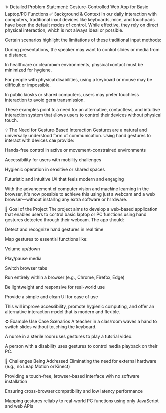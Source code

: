 ✳️ Detailed Problem Statement: Gesture-Controlled Web App for Basic Laptop/PC Functions
✅ Background & Context
In our daily interaction with computers, traditional input devices like keyboards, mice, and touchpads have been the default modes of control. While effective, they rely on direct physical interaction, which is not always ideal or possible.

Certain scenarios highlight the limitations of these traditional input methods:

During presentations, the speaker may want to control slides or media from a distance.

In healthcare or cleanroom environments, physical contact must be minimized for hygiene.

For people with physical disabilities, using a keyboard or mouse may be difficult or impossible.

In public kiosks or shared computers, users may prefer touchless interaction to avoid germ transmission.

These examples point to a need for an alternative, contactless, and intuitive interaction system that allows users to control their devices without physical touch.

💡 The Need for Gesture-Based Interaction
Gestures are a natural and universally understood form of communication. Using hand gestures to interact with devices can provide:

Hands-free control in active or movement-constrained environments

Accessibility for users with mobility challenges

Hygienic operation in sensitive or shared spaces

Futuristic and intuitive UX that feels modern and engaging

With the advancement of computer vision and machine learning in the browser, it's now possible to achieve this using just a webcam and a web browser—without installing any extra software or hardware.

🎯 Goal of the Project
The project aims to develop a web-based application that enables users to control basic laptop or PC functions using hand gestures detected through their webcam. The app should:

Detect and recognize hand gestures in real time

Map gestures to essential functions like:

Volume up/down

Play/pause media

Switch browser tabs

Run entirely within a browser (e.g., Chrome, Firefox, Edge)

Be lightweight and responsive for real-world use

Provide a simple and clean UI for ease of use

This will improve accessibility, promote hygienic computing, and offer an alternative interaction model that is modern and flexible.

⚙️ Example Use Case Scenarios
A teacher in a classroom waves a hand to switch slides without touching the keyboard.

A nurse in a sterile room uses gestures to play a tutorial video.

A person with a disability uses gestures to control media playback on their PC.

🚧 Challenges Being Addressed
Eliminating the need for external hardware (e.g., no Leap Motion or Kinect)

Providing a touch-free, browser-based interface with no software installation

Ensuring cross-browser compatibility and low latency performance

Mapping gestures reliably to real-world PC functions using only JavaScript and web APIs

